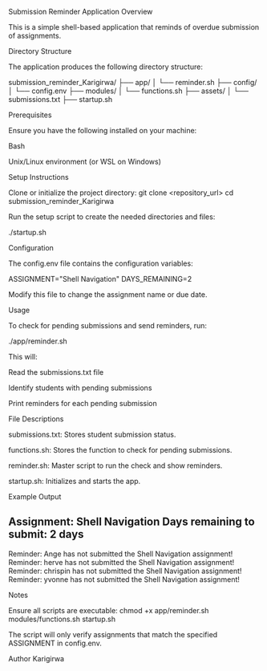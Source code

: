 Submission Reminder Application
Overview

This is a simple shell-based application that reminds of overdue submission of assignments.

Directory Structure

The application produces the following directory structure:

submission_reminder_Karigirwa/
├── app/
│   └── reminder.sh
├── config/
│   └── config.env
├── modules/
│   └── functions.sh
├── assets/
│   └── submissions.txt
├── startup.sh

Prerequisites

Ensure you have the following installed on your machine:

Bash

Unix/Linux environment (or WSL on Windows)

Setup Instructions

Clone or initialize the project directory:
git clone <repository_url>
cd submission_reminder_Karigirwa

Run the setup script to create the needed directories and files:

./startup.sh

Configuration

The config.env file contains the configuration variables:

ASSIGNMENT="Shell Navigation"
DAYS_REMAINING=2

Modify this file to change the assignment name or due date.

Usage

To check for pending submissions and send reminders, run:

./app/reminder.sh

This will:

Read the submissions.txt file

Identify students with pending submissions

Print reminders for each pending submission

File Descriptions

submissions.txt: Stores student submission status.

functions.sh: Stores the function to check for pending submissions.

reminder.sh: Master script to run the check and show reminders.

startup.sh: Initializes and starts the app.

Example Output

Assignment: Shell Navigation
Days remaining to submit: 2 days
--------------------------------------------
Reminder: Ange has not submitted the Shell Navigation assignment!
Reminder: herve has not submitted the Shell Navigation assignment!
Reminder: chrispin has not submitted the Shell Navigation assignment!
Reminder: yvonne has not submitted the Shell Navigation assignment!

Notes

Ensure all scripts are executable:
chmod +x app/reminder.sh modules/functions.sh startup.sh

The script will only verify assignments that match the specified ASSIGNMENT in config.env.

Author
Karigirwa
